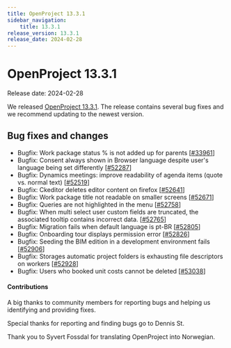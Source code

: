 ```yaml
---
title: OpenProject 13.3.1
sidebar_navigation:
    title: 13.3.1
release_version: 13.3.1
release_date: 2024-02-28
---
```


# OpenProject 13.3.1

Release date: 2024-02-28

We released [OpenProject 13.3.1](https://community.openproject.org/versions/2031).
The release contains several bug fixes and we recommend updating to the newest version.

<!--more-->

## Bug fixes and changes

<!-- Warning: Anything within the below lines will be automatically removed by the release script -->
<!-- BEGIN AUTOMATED SECTION -->

- Bugfix: Work package status % is not added up for parents \[[#33961](https://community.openproject.org/wp/33961)\]
- Bugfix: Consent always shown in Browser language despite user's language being set differently \[[#52287](https://community.openproject.org/wp/52287)\]
- Bugfix: Dynamics meetings: improve readability of agenda items (quote vs. normal text) \[[#52519](https://community.openproject.org/wp/52519)\]
- Bugfix: Ckeditor deletes editor content on firefox \[[#52641](https://community.openproject.org/wp/52641)\]
- Bugfix: Work package title not readable on smaller screens \[[#52671](https://community.openproject.org/wp/52671)\]
- Bugfix: Queries are not highlighted in the menu \[[#52758](https://community.openproject.org/wp/52758)\]
- Bugfix: When multi select user custom fields are truncated, the associated tooltip contains incorrect data. \[[#52765](https://community.openproject.org/wp/52765)\]
- Bugfix: Migration fails when default language is pt-BR \[[#52805](https://community.openproject.org/wp/52805)\]
- Bugfix: Onboarding tour displays permission error \[[#52826](https://community.openproject.org/wp/52826)\]
- Bugfix: Seeding the BIM edition in a development environment fails \[[#52906](https://community.openproject.org/wp/52906)\]
- Bugfix: Storages automatic project folders is exhausting file descriptors on workers \[[#52928](https://community.openproject.org/wp/52928)\]
- Bugfix: Users who booked unit costs cannot be deleted \[[#53038](https://community.openproject.org/wp/53038)\]

<!-- END AUTOMATED SECTION -->
<!-- Warning: Anything above this line will be automatically removed by the release script -->

#### Contributions
A big thanks to community members for reporting bugs and helping us identifying and providing fixes.

Special thanks for reporting and finding bugs go to Dennis St.

Thank you to Syvert Fossdal for translating OpenProject into Norwegian. 

